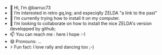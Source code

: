- 👋 Hi, I’m @barruc73
- 👀 I’m interested in retro gq,ing; and especiqlly ZELDA "a link to the past"
- 🌱 I’m currently trying how to install it on my computer.
- 💞️ I’m looking to collaborate on how to install the nice ZELDA's version developped by github; 
- 📫 You can reach me : here I hope :-) 
- 😄 Pronouns: ...
- ⚡ Fun fact: I love rally and dancing too ;-) 

<!---
barruc73/barruc73 is a ✨ special ✨ repository because its `README.md` (this file) appears on your GitHub profile.
You can click the Preview link to take a look at your changes.
--->
